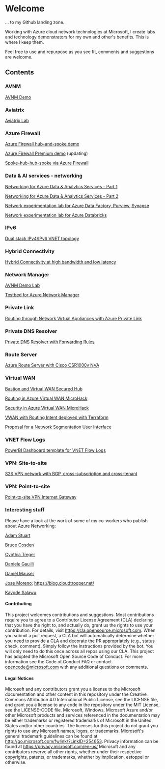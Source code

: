 # Welcome

... to my Github landing zone. 

Working with Azure cloud network technologies at Microsoft, I create labs and technology demonstrators for my own and other's benefits. This is where I keep them. 

Feel free to use and repurpose as you see fit, comments and suggestions are welcome.

## Contents

### AVNM

[AVNM Demo](https://github.com/mddazure/avnm-demo)

### Aviatrix

[Aviatrix Lab](https://github.com/mddazure/aviatrix-lab)

### Azure Firewall
[Azure Firewall hub-and-spoke demo](https://github.com/mddazure/azurefirewall-hub-spoke-demo)

[Azure Firewall Premium demo](https://github.com/mddazure/azurefirewall-premium-preview)
(updating)

[Spoke-hub-hub-spoke via Azure Firewall](https://github.com/mddazure/spoke-hub-hub-spoke-demo)

### Data & AI services - networking
[Networking for Azure Data & Analytics Services - Part 1](https://github.com/mddazure/azure-data-services-networking-part-1)

[Networking for Azure Data & Analytics Services - Part 2](https://github.com/mddazure/azure-data-services-networking-part-2)

[Network experimentation lab for Azure Data Factory, Purview, Synapse](https://github.com/mddazure/adf-purview-synapse-lab)

[Network experimentation lab for Azure Databricks](https://github.com/mddazure/databricks-lab)

### IPv6
[Dual stack IPv4/IPv6 VNET topology](https://github.com/mddazure/ipv6-in-vnet-bicep)

### Hybrid Connectivity
[Hybrid Connectivity at high bandwidth and low latency](https://github.com/mddazure/az-latency-test)

### Network Manager
[AVNM Demo Lab](https://github.com/mddazure/avnm-demo)

[Testbed for Azure Network Manager](https://github.com/mddazure/multiple-vnets-with-vms)

### Private Link
[Routing through Network Virtual Appliances with Azure Private Link](https://github.com/mddazure/azure-privatelink-routing)

### Private DNS Resolver
[Private DNS Resolver with Forwarding Rules](https://github.com/mddazure/dns-resolver-lab/)

### Route Server
[Azure Route Server with Cisco CSR1000v NVA](https://github.com/mddazure/azure-route-server-lab)

### Virtual WAN
[Bastion and Virtual WAN Secured Hub](https://github.com/mddazure/bastion-and-secure-hub)

[Routing in Azure Virtual WAN MicroHack](https://github.com/mddazure/azure-vwan-microhack)

[Security in Azure Virtual WAN MicroHack](https://github.com/mddazure/azure-vwan-security-microhack)

[VWAN with Routing Intent deployed with Terraform](https://github.com/mddazure/vwan-routing-intent-vpn-terraform)

[Proposal for a Network Segmentation User Interface](https://github.com/mddazure/vwan-segmentation-ui)

### VNET Flow Logs
[PowerBI Dashboard template for VNET Flow Logs](https://github.com/mddazure/vnet-flow-logs-powerbi)

### VPN: Site-to-site
[S2S VPN network with BGP, cross-subscription and cross-tenant](https://github.com/mddazure/s2s-vpn)

### VPN: Point-to-site
[Point-to-site VPN Internet Gateway](https://github.com/mddazure/p2s-vpn-internet-gateway)

### Interesting stuff

Please have a look at the work of some of my co-workers who publish about Azure Networking:

[Adam Stuart](https://github.com/adstuart)

[Bruce Cosden](https://github.com/bcosden)

[Cynthia Treger](https://github.com/cynthiatreger)

[Daniele Gauilli](https://github.com/Danieleg82)

[Daniel Mauser](https://github.com/dmauser)

[Jose Moreno](https://github.com/erjosito); 
https://blog.cloudtrooper.net/

[Kayode Salawu](https://github.com/kaysalawu)

#### Contributing
This project welcomes contributions and suggestions. Most contributions require you to agree to a Contributor License Agreement (CLA) declaring that you have the right to, and actually do, grant us the rights to use your contribution. For details, visit https://cla.opensource.microsoft.com.
When you submit a pull request, a CLA bot will automatically determine whether you need to provide a CLA and decorate the PR appropriately (e.g., status check, comment). Simply follow the instructions provided by the bot. You will only need to do this once across all repos using our CLA.
This project has adopted the Microsoft Open Source Code of Conduct. For more information see the Code of Conduct FAQ or contact opencode@microsoft.com with any additional questions or comments.
#### Legal Notices
Microsoft and any contributors grant you a license to the Microsoft documentation and other content in this repository under the Creative Commons Attribution 4.0 International Public License, see the LICENSE file, and grant you a license to any code in the repository under the MIT License, see the LICENSE-CODE file.
Microsoft, Windows, Microsoft Azure and/or other Microsoft products and services referenced in the documentation may be either trademarks or registered trademarks of Microsoft in the United States and/or other countries. The licenses for this project do not grant you rights to use any Microsoft names, logos, or trademarks. Microsoft's general trademark guidelines can be found at http://go.microsoft.com/fwlink/?LinkID=254653.
Privacy information can be found at https://privacy.microsoft.com/en-us/
Microsoft and any contributors reserve all other rights, whether under their respective copyrights, patents, or trademarks, whether by implication, estoppel or otherwise.




